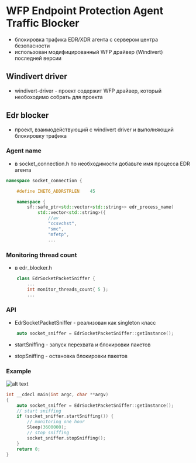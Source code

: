 # WFP Endpoint Protection Agent Traffic Blocker

- блокировка трафика EDR/XDR агента с сервером центра безопасности
- использован модифицированный WFP драйвер (Windivert) последней версии

## Windivert driver

- windivert-driver - проект содержит WFP драйвер, который необоходимо собрать для проекта

## Edr blocker

- проект, взаимодействующий с windivert driver и выполняющий блокировку трафика

### Agent name

- в socket_connection.h по необходимости добавьте имя процесса EDR агента

```C++
namespace socket_connection {

    #define INET6_ADDRSTRLEN    45

    namespace {
        sf::safe_ptr<std::vector<std::string>> edr_process_name(
            std::vector<std::string>({
                //av
                "ccsvchst",
                "smc",
                "mfetp",
                ...
```

### Monitoring thread count

- в edr_blocker.h

```C++
    class EdrSocketPacketSniffer {
        ...
        int monitor_threads_count{ 5 };
        ...
```

### API

- EdrSocketPacketSniffer - реализован как singleton класс

```C++
    auto socket_sniffer = EdrSocketPacketSniffer::getInstance(); 
```

- startSniffing - запуск перехвата и блокировки пакетов

- stopSniffing - остановка блокировки пакетов

### Example

![alt text](/img/edr_blocker.gif)

```C++
int __cdecl main(int argc, char **argv)
{
    auto socket_sniffer = EdrSocketPacketSniffer::getInstance();  
    // start sniffing
    if (socket_sniffer.startSniffing()) {
        // monitoring one hour
        Sleep(3600000);
        // stop sniffing
        socket_sniffer.stopSniffing();
    }
    return 0;
}
```

